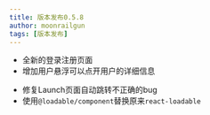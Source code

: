 ```yaml
---
title: 版本发布0.5.8
author: moonrailgun
tags: [版本发布]
---
```


- 全新的登录注册页面
- 增加用户悬浮可以点开用户的详细信息

<!--truncate-->

- 修复Launch页面自动跳转不正确的bug
- 使用`@loadable/component`替换原来`react-loadable`
